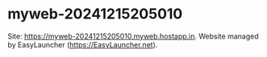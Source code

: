 # myweb-20241215205010
Site: https://myweb-20241215205010.myweb.hostapp.in. Website managed by EasyLauncher (https://EasyLauncher.net).
